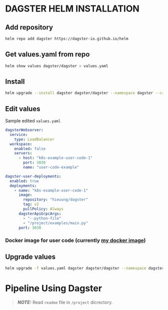# DAGSTER HELM INSTALLATION

## Add repository

```sh
helm repo add dagster https://dagster-io.github.io/helm
```

## Get values.yaml from repo 

```sh
helm show values dagster/dagster > values.yaml
```

## Install 

```sh
helm upgrade --install dagster dagster/dagster --namespace dagster --create-namespace

```

## Edit values

Sample edited `values.yaml`
```yaml
dagsterWebserver:
  service:
    type: LoadBalancer
  workspace:
    enabled: false
    servers:
      - host: "k8s-example-user-code-1"
        port: 3030
        name: "user-code-example"

dagster-user-deployments:
  enabled: true
  deployments:
    - name: "k8s-example-user-code-1"
      image:
        repository: "hieuung/dagster"
        tag: v2
        pullPolicy: Always
      dagsterApiGrpcArgs:
        - "--python-file"
        - "/project/examples/main.py"
      port: 3030
```

### Docker image for user code (currently [my docker image](https://hub.docker.com/repository/docker/hieuung/dagster/general))

## Upgrade values
```sh
helm upgrade -f values.yaml dagster dagster/dagster --namespace dagster
```

# Pipeline Using Dagster

> **_NOTE:_**  Read `readme` file in `/project` dicrectory.